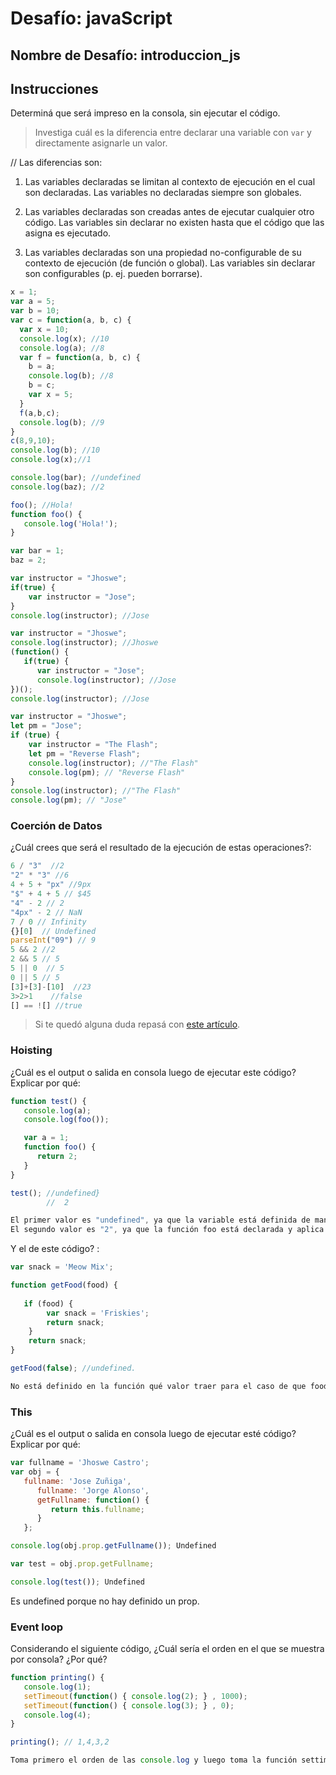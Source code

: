 # Desafío: javaScript

## Nombre de Desafío: introduccion_js

## Instrucciones

Determiná que será impreso en la consola, sin ejecutar el código.

> Investiga cuál es la diferencia entre declarar una variable con `var` y directamente asignarle un valor.

// Las diferencias son:
1. Las variables declaradas se limitan al contexto de ejecución en el cual son declaradas. Las variables no declaradas siempre son globales.

2. Las variables declaradas son creadas antes de ejecutar cualquier otro código. Las variables sin declarar no existen hasta que el código que las asigna es ejecutado.

3. Las variables declaradas son una propiedad no-configurable de su contexto de ejecución (de función o global). Las variables sin declarar son configurables (p. ej. pueden borrarse).



```javascript
x = 1;
var a = 5;
var b = 10;
var c = function(a, b, c) {
  var x = 10;
  console.log(x); //10
  console.log(a); //8
  var f = function(a, b, c) {
    b = a;
    console.log(b); //8
    b = c;
    var x = 5;
  }
  f(a,b,c);
  console.log(b); //9
}
c(8,9,10);
console.log(b); //10
console.log(x);//1
```

```javascript
console.log(bar); //undefined
console.log(baz); //2

foo(); //Hola!
function foo() { 
   console.log('Hola!'); 
}

var bar = 1;
baz = 2;

```

```javascript
var instructor = "Jhoswe";
if(true) {
    var instructor = "Jose";
} 
console.log(instructor); //Jose
```

```javascript
var instructor = "Jhoswe";
console.log(instructor); //Jhoswe
(function() {
   if(true) {
      var instructor = "Jose";
      console.log(instructor); //Jose
})();
console.log(instructor); //Jose
```

```javascript
var instructor = "Jhoswe";
let pm = "Jose";
if (true) {
    var instructor = "The Flash";
    let pm = "Reverse Flash";
    console.log(instructor); //"The Flash"
    console.log(pm); // "Reverse Flash"
}
console.log(instructor); //"The Flash"
console.log(pm); // "Jose"
```
### Coerción de Datos

¿Cuál crees que será el resultado de la ejecución de estas operaciones?:

```javascript
6 / "3"  //2
"2" * "3" //6
4 + 5 + "px" //9px
"$" + 4 + 5 // $45
"4" - 2 // 2
"4px" - 2 // NaN
7 / 0 // Infinity
{}[0]  // Undefined
parseInt("09") // 9
5 && 2 //2
2 && 5 // 5
5 || 0  // 5
0 || 5 // 5
[3]+[3]-[10]  //23
3>2>1    //false
[] == ![] //true
```

> Si te quedó alguna duda repasá con [este artículo](http://javascript.info/tutorial/object-conversion).


### Hoisting

¿Cuál es el output o salida en consola luego de ejecutar este código? Explicar por qué:

```javascript
function test() {
   console.log(a);
   console.log(foo());

   var a = 1;
   function foo() {
      return 2;
   }
}

test(); //undefined}
        //  2

El primer valor es "undefined", ya que la variable está definida de manera posterior al console.log y no está inicializada.
El segundo valor es "2", ya que la función foo está declarada y aplica el hoisting, por lo tanto al leer el código la función foo se declara al comienzo.
```

Y el de este código? :

```javascript
var snack = 'Meow Mix';

function getFood(food) {
   
   if (food) {
        var snack = 'Friskies';
        return snack;
    }
    return snack;
}

getFood(false); //undefined.

No está definido en la función qué valor traer para el caso de que food=false.
```


### This

¿Cuál es el output o salida en consola luego de ejecutar esté código? Explicar por qué:

```javascript
var fullname = 'Jhoswe Castro';
var obj = {
   fullname: 'Jose Zuñiga',
      fullname: 'Jorge Alonso',
      getFullname: function() {
         return this.fullname;
      }
   };

console.log(obj.prop.getFullname()); Undefined

var test = obj.prop.getFullname;

console.log(test()); Undefined
```

Es undefined porque no hay definido un prop.

### Event loop

Considerando el siguiente código, ¿Cuál sería el orden en el que se muestra por consola? ¿Por qué?

```javascript
function printing() {
   console.log(1);
   setTimeout(function() { console.log(2); } , 1000);
   setTimeout(function() { console.log(3); } , 0);
   console.log(4);
}

printing(); // 1,4,3,2

Toma primero el orden de las console.log y luego toma la función settimeout y los ordena según los segundos de espera.
```
